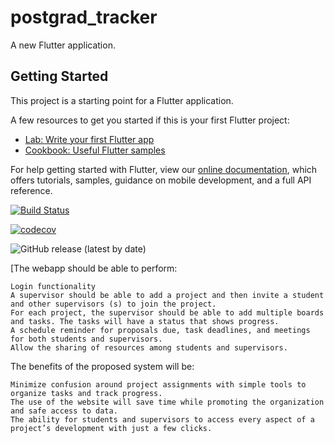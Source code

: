 # postgrad_tracker

A new Flutter application.

## Getting Started
This project is a starting point for a Flutter application.

A few resources to get you started if this is your first Flutter project:

- [Lab: Write your first Flutter app](https://flutter.dev/docs/get-started/codelab)
- [Cookbook: Useful Flutter samples](https://flutter.dev/docs/cookbook)

For help getting started with Flutter, view our
[online documentation](https://flutter.dev/docs), which offers tutorials,
samples, guidance on mobile development, and a full API reference.

[![Build Status](https://travis-ci.com/Motaung08/Innovative-Skyline.svg?branch=master)](https://travis-ci.com/Motaung08/Innovative-Skyline)


[![codecov](https://codecov.io/gh/Motaung08/Innovative-Skyline/branch/master/graph/badge.svg)](https://codecov.io/gh/Motaung08/Innovative-Skyline)

![GitHub release (latest by date)](https://github.com/Motaung08/Innovative-Skyline/releases)


[The webapp should be able to perform:

    Login functionality
    A supervisor should be able to add a project and then invite a student and other supervisors (s) to join the project.
    For each project, the supervisor should be able to add multiple boards and tasks. The tasks will have a status that shows progress.
    A schedule reminder for proposals due, task deadlines, and meetings for both students and supervisors.
    Allow the sharing of resources among students and supervisors.

The benefits of the proposed system will be:

    Minimize confusion around project assignments with simple tools to organize tasks and track progress.
    The use of the website will save time while promoting the organization and safe access to data.
    The ability for students and supervisors to access every aspect of a project’s development with just a few clicks.



